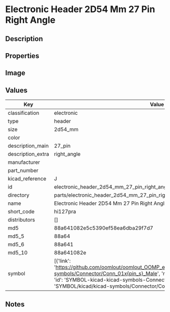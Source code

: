 # Electronic Header 2D54 Mm 27 Pin Right Angle

## Description

## Properties


## Image


## Values

| Key | Value |
| --- | --- |
| classification | electronic |
| type | header |
| size | 2d54_mm |
| color |  |
| description_main | 27_pin |
| description_extra | right_angle |
| manufacturer |  |
| part_number |  |
| kicad_reference | J |
| id | electronic_header_2d54_mm_27_pin_right_angle |
| directory | parts/electronic_header_2d54_mm_27_pin_right_angle |
| name | Electronic Header 2D54 Mm 27 Pin Right Angle |
| short_code | hi127pra |
| distributors | [] |
| md5 | 88a641082e5c5390ef58ea6dba29f7d7 |
| md5_5 | 88a64 |
| md5_6 | 88a641 |
| md5_10 | 88a641082e |
| symbol | [{'link': 'https://github.com/oomlout/oomlout_OOMP_eda_V2/tree/main/SYMBOL/kicad/kicad-symbols/Connector/Conn_01x{pin_s}_Male', 'name': 'Connector : Conn_01x27_Male', 'id': 'SYMBOL-kicad-kicad-symbols-Connector-Conn_01x27_Male', 'directory': 'SYMBOL/kicad/kicad-symbols/Connector/Conn_01x27_Male/'}] |

## Notes

